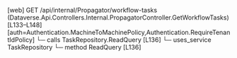 [web] GET /api/internal/Propagator/workflow-tasks  (Dataverse.Api.Controllers.Internal.PropagatorController.GetWorkflowTasks)  [L133–L148] [auth=Authentication.MachineToMachinePolicy,Authentication.RequireTenantIdPolicy]
  └─ calls TaskRepository.ReadQuery [L136]
  └─ uses_service TaskRepository
    └─ method ReadQuery [L136]

